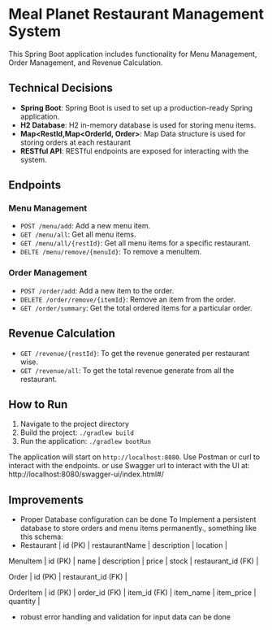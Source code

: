# Meal Planet Restaurant Management System

This Spring Boot application  includes functionality for Menu Management, Order Management, and Revenue Calculation.

## Technical Decisions

- **Spring Boot**: Spring Boot is used to set up a production-ready Spring application.
- **H2 Database**: H2 in-memory database is used for storing menu items.
- **Map<RestId,Map<OrderId, Order>**: Map Data structure is used for storing orders at each restaurant
- **RESTful API**: RESTful endpoints are exposed for interacting with the system.

## Endpoints

### Menu Management

- `POST /menu/add`: Add a new menu item.
- `GET /menu/all`: Get all menu items.
- `GET /menu/all/{restId}`: Get all menu items for a specific restaurant.
- `DELTE /menu/remove/{menuId}`: To remove a menuItem.

### Order Management

- `POST /order/add`: Add a new item to the order.
- `DELETE /order/remove/{itemId}`: Remove an item from the order.
- `GET /order/summary`: Get the total ordered items for a particular order.

## Revenue Calculation
- `GET /revenue/{restId}`: To get the revenue generated per restaurant wise.
- `GET /revenue/all`: To get the total revenue generate from all the restaurant.

## How to Run

1. Navigate to the project directory
2. Build the project: `./gradlew build`
3. Run the application: `./gradlew bootRun`

The application will start on `http://localhost:8080`. Use Postman or curl to interact with the endpoints.
or use Swagger url to interact with the UI at: http://localhost:8080/swagger-ui/index.html#/
## Improvements

- Proper Database configuration can be done To Implement a persistent database to store orders and menu items permanently., something like this schema:
- Restaurant
  |   id (PK)    |   restaurantName    |   description    |   location   |

MenuItem
|   id (PK)    |   name    |   description    |   price   |   stock   |   restaurant_id (FK)   |

Order
|   id (PK)    |   restaurant_id (FK)   |

OrderItem
|   id (PK)    |   order_id (FK)   |   item_id (FK)   |   item_name   |   item_price   |   quantity   |


- robust error handling and validation for input data can be done


